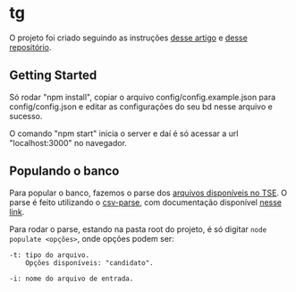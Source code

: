 # tg

O projeto foi criado seguindo as instruções [desse artigo](http://docs.sequelizejs.com/en/1.7.0/articles/express/) e [desse repositório](https://github.com/sequelize/express-example).

## Getting Started
Só rodar "npm install", copiar o arquivo config/config.example.json para config/config.json e editar as configurações do seu bd nesse arquivo e sucesso.

O comando "npm start" inicia o server e daí é só acessar a url "localhost:3000" no navegador.

## Populando o banco

Para popular o banco, fazemos o parse dos [arquivos disponíveis no TSE](http://www.tse.jus.br/eleicoes/estatisticas/repositorio-de-dados-eleitorais). O parse é feito utilizando o [csv-parse](https://github.com/wdavidw/node-csv-parse/), com documentação disponível [nesse link](http://csv.adaltas.com/parse/).

Para rodar o parse, estando na pasta root do projeto, é só digitar ```node populate <opções>```, onde opções podem ser:

```
-t: tipo do arquivo.
    Opções disponíveis: "candidato".

-i: nome do arquivo de entrada.
```

